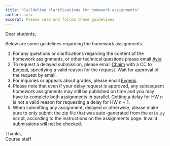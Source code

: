 ```yaml
---
title: "Guildeline clarifications for homework assignments"
author: aviv
excerpt: Please read and follow these guidelines
---
```



Dear students,

Below are some guidelines regarding the homework assignments.

1. For any questions or clarifications regarding the content of the homework
   assignments, or other technical questions please email
   [Aviv](mailto:avivr@cs.technion.ac.il).
2. To request a delayed submission, please email
   [Chaim](mailto:chaimbaskin@cs.technion.ac.il) with a CC to
   [Evgenii](mailto:evgeniizh@campus.technion.ac.il), specifying a valid reason
   for the request.  Wait for approval of the request by email.
3. For inquiries or appeals about grades, please email
   [Evgenii](mailto:evgeniizh@campus.technion.ac.il).
4. Please note that even if your delay request is approved, any subsequent
   homework assignments may still be published on time and you may have to complete
   both assignments in parallel. Getting a delay for HW $n$ is not a
   valid reason for requesting a delay for HW ${n+1}$.
5. When submitting any assignment, delayed or otherwise, please make sure to only
   submit the zip file that was auto-generated from the `main.py` script, according to
   the instructions on the assignments page. Invalid submissions will not be
   checked.

Thanks,  
Course staff

